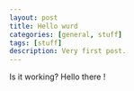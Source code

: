 ```yaml
---
layout: post
title: Hello wurd
categories: [general, stuff]
tags: [stuff]
description: Very first post.
---
```


Is it working? Hello there !